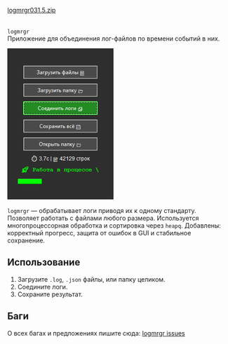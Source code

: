 [logmrgr031.5.zip](https://github.com/ashtray01/logmrgr/releases/download/031.5/logmrgr031.5.zip)

</br>`logmrgr`
</br>Приложение для объединения лог-файлов по времени событий в них.

![logmrgr](Screenshot_6.png)

`logmrgr` — обрабатывает логи приводя их к одному стандарту. Позволяет работать с файлами любого размера. Используется многопроцессорная обработка и сортировка через `heapq`. Добавлены: корректный прогресс, защита от ошибок в GUI и стабильное сохранение.

## Использование
1. Загрузите `.log`, `.json` файлы, или папку целиком.
2. Соедините логи.
3. Сохраните результат.

## Баги
О всех багах и предложениях пишите сюда:
[logmrgr issues](https://github.com/ashtray01/logmrgr/issues)

